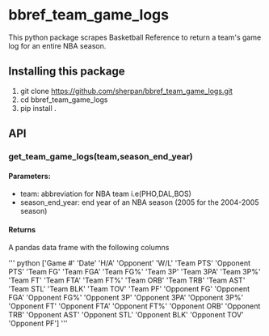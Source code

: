 # bbref_team_game_logs
This python package scrapes Basketball Reference to return a team's game log for an entire NBA season. 

## Installing this package 
1. git clone https://github.com/sherpan/bbref_team_game_logs.git
2. cd bbref_team_game_logs
3. pip install . 

## API
  ### get_team_game_logs(team,season_end_year)
   #### Parameters:
   * team: abbreviation for NBA team i.e(PHO,DAL,BOS)
   * season_end_year: end year of an NBA season (2005 for the 2004-2005 season)
   #### Returns
   A pandas data frame with the following columns
   
   ''' python
  ['Game #' 'Date' 'H/A' 'Opponent' 'W/L' 'Team PTS' 'Opponent PTS'
 'Team FG' 'Team FGA' 'Team FG%' 'Team 3P' 'Team 3PA' 'Team 3P%' 'Team FT'
 'Team FTA' 'Team FT%' 'Team ORB' 'Team TRB' 'Team AST' 'Team STL'
 'Team BLK' 'Team TOV' 'Team PF' 'Opponent FG' 'Opponent FGA'
 'Opponent FG%' 'Opponent 3P' 'Opponent 3PA' 'Opponent 3P%' 'Opponent FT'
 'Opponent FTA' 'Opponent FT%' 'Opponent ORB' 'Opponent TRB'
 'Opponent AST' 'Opponent STL' 'Opponent BLK' 'Opponent TOV' 'Opponent PF']
'''
